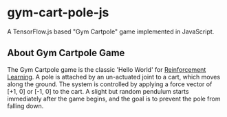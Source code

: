 # gym-cart-pole-js

A TensorFlow.js based "Gym Cartpole" game implemented in JavaScript.


## About Gym Cartpole Game

The Gym Cartpole game is the classic 'Hello World' for [Reinforcement Learning](https://en.wikipedia.org/wiki/Reinforcement_learning).
A pole is attached by an un-actuated joint to a cart, which moves along the ground.
The system is controlled by applying a force vector of [+1, 0] or [-1, 0] to the cart.
A slight but random pendulum starts immediately after the game begins, and the goal is to prevent the pole from falling down.
